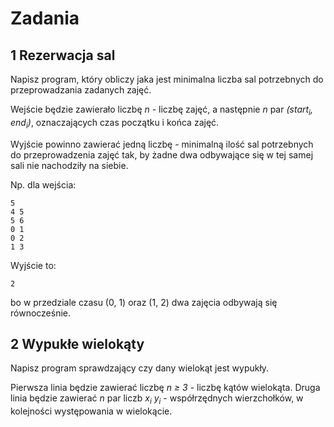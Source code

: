 # Zadania
## 1 Rezerwacja sal
Napisz program, który obliczy jaka jest minimalna liczba sal potrzebnych do przeprowadzania zadanych zajęć.

Wejście będzie zawierało liczbę *n* - liczbę zajęć, a następnie *n* par *(start<sub>i</sub>, end<sub>i</sub>)*, oznaczających czas początku i końca zajęć.

Wyjście powinno zawierać jedną liczbę - minimalną ilość sal potrzebnych do przeprowadzenia zajęć tak, by żadne dwa odbywające się w tej samej sali nie nachodziły na siebie.

Np. dla wejścia:
```
5
4 5
5 6
0 1
0 2
1 3
```
Wyjście to:
```
2
```
bo w przedziale czasu (0, 1) oraz (1, 2) dwa zajęcia odbywają się równocześnie.

## 2 Wypukłe wielokąty
Napisz program sprawdzający czy dany wielokąt jest wypukły.

Pierwsza linia będzie zawierać liczbę *n ≥ 3* - liczbę kątów wielokąta.
Druga linia będzie zawierać *n* par liczb *x<sub>i</sub> y<sub>i</sub>* - współrzędnych wierzchołków, w kolejności występowania w wielokącie.
